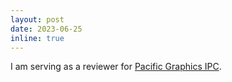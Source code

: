 ```yaml
---
layout: post
date: 2023-06-25
inline: true
---
```


 I am serving as a reviewer for [Pacific Graphics IPC](https://pg2023.org/).
